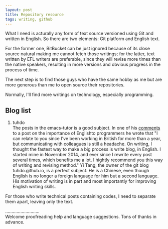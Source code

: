 ```yaml
---
layout: post
title: Repository resource
tags: writing, github
---
```


What I need is acturally any form of text source versioned using Git and written in English. So there are two elements: Git platform and English text. 

For the former one, BitBucket can be just ignored because of its close source natural making me cannot fetch those writings; for the latter, text written by EFL writers are preferable, since they will revise more times than the native speakers, resulting in more versions and obvious progress in the process of time. 

The next step is to find those guys who have the same hobby as me but are more generous than me to open source their repositories.

Normally, I'll find more writings on technology, especially programming.

Blog list
---------
1. tuhdo  
The posts in the emacs-tutor is a good subject. In one of his [comments](http://disq.us/8o2b9p) to a post on the importance of Englishto programmers he wrote that "I can relate to you since I've been working in British for more than a year, but communicating with colleagues is still a headache. On writing, I thought the fastest way to make a big process is write blog, in English. I started mine in Novernber 2014, and ever since I rewrite every post several times, which benefits me a lot. I hightly recommend you this way of writing and revising method." Yi Tang, the owner of the git blog tuhdo.github.io, is a perfect subject. He is a Chinese, even though English is no longer a foreign language for him but a second language. His motivation of writing is in part and most importantly for improving English writing skills.

For those who write technical posts containing codes, I need to separate them apart, leaving only the text.

...........................     
Welcome proofreading help and language suggestions. Tons of thanks in advance.

